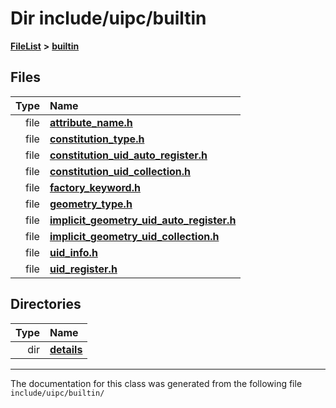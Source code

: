 

# Dir include/uipc/builtin



[**FileList**](files.md) **>** [**builtin**](dir_e46c520626162f9e42d80fd08f196511.md)












## Files

| Type | Name |
| ---: | :--- |
| file | [**attribute\_name.h**](attribute__name_8h.md) <br> |
| file | [**constitution\_type.h**](builtin_2constitution__type_8h.md) <br> |
| file | [**constitution\_uid\_auto\_register.h**](constitution__uid__auto__register_8h.md) <br> |
| file | [**constitution\_uid\_collection.h**](constitution__uid__collection_8h.md) <br> |
| file | [**factory\_keyword.h**](factory__keyword_8h.md) <br> |
| file | [**geometry\_type.h**](geometry__type_8h.md) <br> |
| file | [**implicit\_geometry\_uid\_auto\_register.h**](implicit__geometry__uid__auto__register_8h.md) <br> |
| file | [**implicit\_geometry\_uid\_collection.h**](implicit__geometry__uid__collection_8h.md) <br> |
| file | [**uid\_info.h**](uid__info_8h.md) <br> |
| file | [**uid\_register.h**](uid__register_8h.md) <br> |


## Directories

| Type | Name |
| ---: | :--- |
| dir | [**details**](dir_4db2109fccbcdb4025718aaa828a1196.md) <br> |

























































------------------------------
The documentation for this class was generated from the following file `include/uipc/builtin/`

